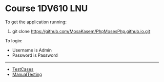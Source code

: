 # Course 1DV610 LNU

To get the application running:
1. git clone https://github.com/MosaKasem/PhpMosesPhp.github.io.git

To login:
* Username is Admin
* Password is Password

***

* [TestCases](https://github.com/MosaKasem/PhpMosesPhp.github.io/wiki/TestCases)
* [ManualTesting](https://github.com/MosaKasem/PhpMosesPhp.github.io/wiki/Manual-testing)